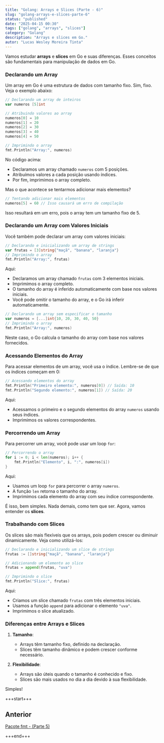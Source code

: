 ```yaml
---
title: "Golang: Arrays e Slices (Parte - 6)"
slug: "golang-arrays-e-slices-parte-6"
status: "published"
date: "2025-04-15 00:30"
tags: ["golang", "arrays", "slices"]
category: "Golang"
description: "Arrays e slices em Go."
autor: "Lucas Wesley Moreira Tinta"
---
```


Vamos estudar **arrays** e **slices** em Go e suas diferenças. Esses conceitos são fundamentais para manipulação de dados em Go.

### Declarando um Array
Um array em Go é uma estrutura de dados com tamanho fixo. Sim, fixo.
Veja o exemplo abaixo:

```go
// Declarando um array de inteiros
var numeros [5]int

// Atribuindo valores ao array
numeros[0] = 10
numeros[1] = 20
numeros[2] = 30
numeros[3] = 40
numeros[4] = 50

// Imprimindo o array
fmt.Println("Array:", numeros)
```

No código acima:
- Declaramos um array chamado `numeros` com 5 posições.
- Atribuímos valores a cada posição usando índices.
- Por fim, imprimimos o array completo.

Mas o que acontece se tentarmos adicionar mais elementos?

```go
// Tentando adicionar mais elementos
numeros[5] = 60 // Isso causará um erro de compilação
```
Isso resultará em um erro, pois o array tem um tamanho fixo de 5.

### Declarando um Array com Valores Iniciais
Você também pode declarar um array com valores iniciais:

```go
// Declarando e inicializando um array de strings
var frutas = [3]string{"maçã", "banana", "laranja"}
// Imprimindo o array
fmt.Println("Array:", frutas)
```
Aqui:
- Declaramos um array chamado `frutas` com 3 elementos iniciais.
- Imprimimos o array completo.
- O tamanho do array é inferido automaticamente com base nos valores iniciais.
- Você pode omitir o tamanho do array, e o Go irá inferir automaticamente.

```go
// Declarando um array sem especificar o tamanho
var numeros = [...]int{10, 20, 30, 40, 50}
// Imprimindo o array
fmt.Println("Array:", numeros)
```

Neste caso, o Go calcula o tamanho do array com base nos valores fornecidos.

### Acessando Elementos do Array
Para acessar elementos de um array, você usa o índice. Lembre-se de que os índices começam em 0:

```go
// Acessando elementos do array
fmt.Println("Primeiro elemento:", numeros[0]) // Saída: 10
fmt.Println("Segundo elemento:", numeros[1]) // Saída: 20
```
Aqui:
- Acessamos o primeiro e o segundo elementos do array `numeros` usando seus índices.
- Imprimimos os valores correspondentes.

### Percorrendo um Array
Para percorrer um array, você pode usar um loop `for`:

```go
// Percorrendo o array
for i := 0; i < len(numeros); i++ {
    fmt.Println("Elemento", i, ":", numeros[i])
}
```
Aqui:
- Usamos um loop `for` para percorrer o array `numeros`.
- A função `len` retorna o tamanho do array.
- Imprimimos cada elemento do array com seu índice correspondente.


É isso, bem simples. Nada demais, como tem que ser. Agora, vamos entender os **slices**.


### Trabalhando com Slices
Os slices são mais flexíveis que os arrays, pois podem crescer ou diminuir dinamicamente. Veja como utilizá-los:

```go
// Declarando e inicializando um slice de strings
frutas := []string{"maçã", "banana", "laranja"}

// Adicionando um elemento ao slice
frutas = append(frutas, "uva")

// Imprimindo o slice
fmt.Println("Slice:", frutas)
```

Aqui:
- Criamos um slice chamado `frutas` com três elementos iniciais.
- Usamos a função `append` para adicionar o elemento `"uva"`.
- Imprimimos o slice atualizado.

### Diferenças entre Arrays e Slices
1. **Tamanho**:
   - Arrays têm tamanho fixo, definido na declaração.
   - Slices têm tamanho dinâmico e podem crescer conforme necessário.

2. **Flexibilidade**:
   - Arrays são úteis quando o tamanho é conhecido e fixo.
   - Slices são mais usados no dia a dia devido à sua flexibilidade.


Simples!

+++start+++

## Anterior
[Pacote fmt - (Parte 5)](5.pacote-fmt)


+++end+++